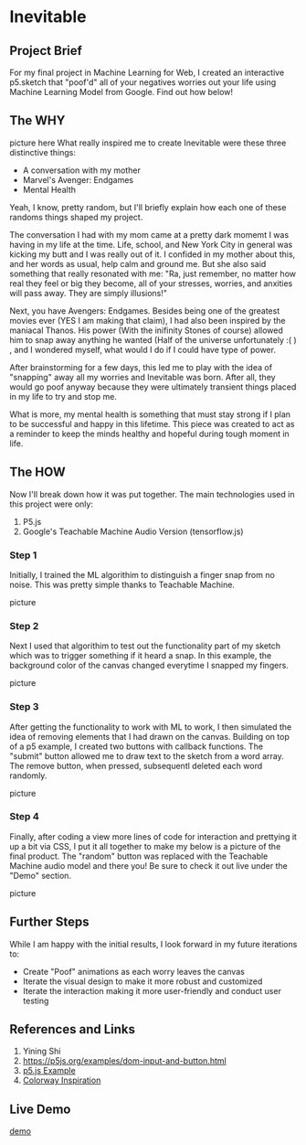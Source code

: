 # Inevitable 

## Project Brief

For my final project in Machine Learning for Web, I created an interactive p5.sketch that "poof'd" all of your negatives worries out your life using Machine Learning Model from Google. Find out how below!


## The WHY

picture here 
What really inspired me to create Inevitable were these  three distinctive things:
- A conversation with my mother 
- Marvel's Avenger: Endgames
- Mental Health


Yeah, I know, pretty random, but I'll briefly explain how each one of these randoms things shaped my project.

The conversation I had with my mom came at a pretty dark momemt I was having in my life at the time. Life, school, and New York City in general was kicking my butt and I was really out of it. I confided in my mother about this, and her words as usual, help calm and ground me. But she also said something that really resonated with me: "Ra, just remember, no matter how real they feel or big they become, all of your stresses, worries, and anxities will pass away. They are simply illusions!"

Next, you have Avengers: Endgames. Besides being one of the greatest movies ever (YES I am making that claim), I had also been inspired by the maniacal Thanos. His power (With the inifinity Stones of course) allowed him to snap away anything he wanted (Half of the universe unfortunately :( ) , and I wondered myself, what would I do if I could have type of power.

After brainstorming for a few days, this led me to play with the idea of "snapping" away all my worries and Inevitable was born. After all, they would go poof anyway because they were ultimately transient things placed in my life to try and stop me. 

What is more, my mental health is something that must stay strong if I plan to be successful and happy in this lifetime. 
This piece was created to act as a reminder to keep the minds healthy and hopeful during tough moment in life.

## The HOW

Now I'll break down how it was put together. The main technologies used in this project were only:

1. P5.js
2. Google's Teachable Machine Audio Version (tensorflow.js)


### Step 1

Initially, I trained the ML algorithim to distinguish a finger snap from no noise. This was pretty simple thanks to Teachable Machine.


picture

### Step 2

Next I used that algorithim to test out the functionality part of my sketch which was to trigger something if it heard a snap. In this example, the background color of the canvas changed everytime I snapped my fingers.


picture 


### Step 3

After getting the functionality to work with ML to work, I then simulated the idea of removing elements that I had drawn on the canvas. Building on top of a p5 example, I created two buttons with callback functions. The "submit" button allowed me to draw text to the sketch from a word array. The remove button, when pressed, subsequentl deleted each word randomly. 


picture 




### Step 4

Finally, after coding a view more lines of code for interaction and prettying it up a bit via CSS,  I put it all together to make my below is a picture of the final product. The "random" button was replaced with the Teachable Machine audio model and there you! Be sure to check it out live under the "Demo" section. 


picture



## Further Steps
While I am happy with the initial results, I look forward in my future iterations to:

- Create "Poof" animations as each worry leaves the canvas
- Iterate the visual design to make it more robust and customized
- Iterate the interaction making it more user-friendly and conduct user testing






## References and Links
1. Yining Shi
2. https://p5js.org/examples/dom-input-and-button.html
3. [p5.js Example](https://p5js.org/examples/dom-input-and-button.html)
4. [Colorway Inspiration](https://giphy.com/search/thanos-stickers)




## Live Demo
[demo]()
